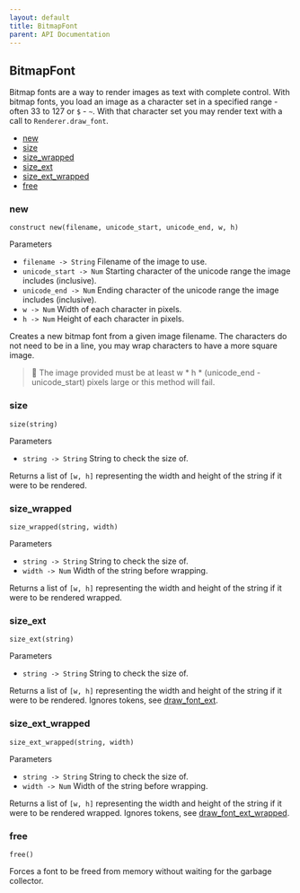 ```yaml
---
layout: default
title: BitmapFont
parent: API Documentation
---
```


## BitmapFont
Bitmap fonts are a way to render images as text with complete control. With bitmap fonts,
you load an image as a character set in a specified range - often 33 to 127 or `$` - `~`.
With that character set you may render text with a call to `Renderer.draw_font`.

 + [new](#new)
 + [size](#size)
 + [size_wrapped](#size_wrapped)
 + [size_ext](#size_ext)
 + [size_ext_wrapped](#size_ext_wrapped)
 + [free](#free)

### new
`construct new(filename, unicode_start, unicode_end, w, h)`

Parameters
 + `filename -> String` Filename of the image to use.
 + `unicode_start -> Num` Starting character of the unicode range the image includes (inclusive).
 + `unicode_end -> Num` Ending character of the unicode range the image includes (inclusive).
 + `w -> Num` Width of each character in pixels.
 + `h -> Num` Height of each character in pixels.
 
Creates a new bitmap font from a given image filename. The characters do not need to be in a line,
you may wrap characters to have a more square image.

> 📝 The image provided must be at least w * h * (unicode_end - unicode_start) pixels large or this
> method will fail.

### size
`size(string)`

Parameters
 + `string -> String` String to check the size of.

Returns a list of `[w, h]` representing the width and height of the string if it were to be
rendered.

### size_wrapped
`size_wrapped(string, width)`

Parameters
 + `string -> String` String to check the size of.
 + `width -> Num` Width of the string before wrapping.

Returns a list of `[w, h]` representing the width and height of the string if it were to be
rendered wrapped.

### size_ext
`size_ext(string)`

Parameters
 + `string -> String` String to check the size of.

Returns a list of `[w, h]` representing the width and height of the string if it were to be
rendered. Ignores tokens, see [draw_font_ext](Renderer.md#draw_font_ext).

### size_ext_wrapped
`size_ext_wrapped(string, width)`

Parameters
 + `string -> String` String to check the size of.
 + `width -> Num` Width of the string before wrapping.

Returns a list of `[w, h]` representing the width and height of the string if it were to be
rendered wrapped. Ignores tokens, see [draw_font_ext_wrapped](Renderer.md#draw_font_ext_wrapped).

### free
`free()`

Forces a font to be freed from memory without waiting for the garbage collector.

